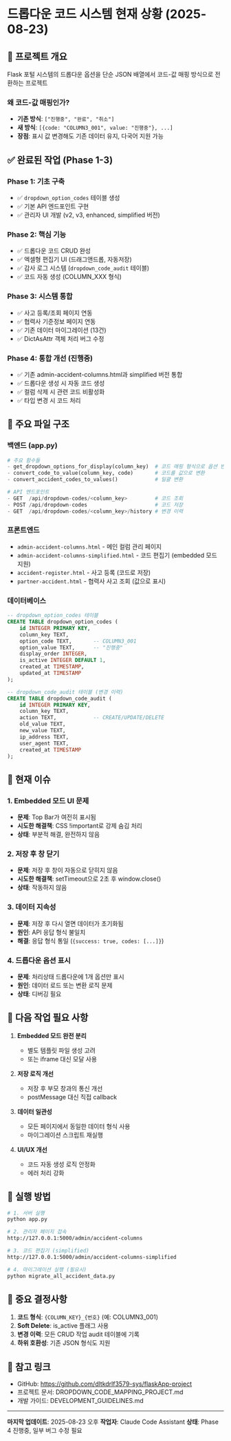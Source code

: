 # 드롭다운 코드 시스템 현재 상황 (2025-08-23)

## 🚀 프로젝트 개요
Flask 포털 시스템의 드롭다운 옵션을 단순 JSON 배열에서 코드-값 매핑 방식으로 전환하는 프로젝트

### 왜 코드-값 매핑인가?
- **기존 방식**: `["진행중", "완료", "취소"]` 
- **새 방식**: `[{code: "COLUMN3_001", value: "진행중"}, ...]`
- **장점**: 표시 값 변경해도 기존 데이터 유지, 다국어 지원 가능

## ✅ 완료된 작업 (Phase 1-3)

### Phase 1: 기초 구축
- ✅ `dropdown_option_codes` 테이블 생성
- ✅ 기본 API 엔드포인트 구현
- ✅ 관리자 UI 개발 (v2, v3, enhanced, simplified 버전)

### Phase 2: 핵심 기능
- ✅ 드롭다운 코드 CRUD 완성
- ✅ 엑셀형 편집기 UI (드래그앤드롭, 자동저장)
- ✅ 감사 로그 시스템 (`dropdown_code_audit` 테이블)
- ✅ 코드 자동 생성 (COLUMN_XXX 형식)

### Phase 3: 시스템 통합
- ✅ 사고 등록/조회 페이지 연동
- ✅ 협력사 기준정보 페이지 연동
- ✅ 기존 데이터 마이그레이션 (13건)
- ✅ DictAsAttr 객체 처리 버그 수정

### Phase 4: 통합 개선 (진행중)
- ✅ 기존 admin-accident-columns.html과 simplified 버전 통합
- ✅ 드롭다운 생성 시 자동 코드 생성
- ✅ 컬럼 삭제 시 관련 코드 비활성화
- ✅ 타입 변경 시 코드 처리

## 🔧 주요 파일 구조

### 백엔드 (app.py)
```python
# 주요 함수들
- get_dropdown_options_for_display(column_key)  # 코드 매핑 형식으로 옵션 반환
- convert_code_to_value(column_key, code)       # 코드를 값으로 변환
- convert_accident_codes_to_values()            # 일괄 변환

# API 엔드포인트
- GET  /api/dropdown-codes/<column_key>         # 코드 조회
- POST /api/dropdown-codes                      # 코드 저장
- GET  /api/dropdown-codes/<column_key>/history # 변경 이력
```

### 프론트엔드
- `admin-accident-columns.html` - 메인 컬럼 관리 페이지
- `admin-accident-columns-simplified.html` - 코드 편집기 (embedded 모드 지원)
- `accident-register.html` - 사고 등록 (코드로 저장)
- `partner-accident.html` - 협력사 사고 조회 (값으로 표시)

### 데이터베이스
```sql
-- dropdown_option_codes 테이블
CREATE TABLE dropdown_option_codes (
    id INTEGER PRIMARY KEY,
    column_key TEXT,
    option_code TEXT,       -- COLUMN3_001
    option_value TEXT,      -- "진행중"
    display_order INTEGER,
    is_active INTEGER DEFAULT 1,
    created_at TIMESTAMP,
    updated_at TIMESTAMP
);

-- dropdown_code_audit 테이블 (변경 이력)
CREATE TABLE dropdown_code_audit (
    id INTEGER PRIMARY KEY,
    column_key TEXT,
    action TEXT,            -- CREATE/UPDATE/DELETE
    old_value TEXT,
    new_value TEXT,
    ip_address TEXT,
    user_agent TEXT,
    created_at TIMESTAMP
);
```

## 🐛 현재 이슈

### 1. Embedded 모드 UI 문제
- **문제**: Top Bar가 여전히 표시됨
- **시도한 해결책**: CSS !important로 강제 숨김 처리
- **상태**: 부분적 해결, 완전하지 않음

### 2. 저장 후 창 닫기
- **문제**: 저장 후 창이 자동으로 닫히지 않음
- **시도한 해결책**: setTimeout으로 2초 후 window.close()
- **상태**: 작동하지 않음

### 3. 데이터 지속성
- **문제**: 저장 후 다시 열면 데이터가 초기화됨
- **원인**: API 응답 형식 불일치
- **해결**: 응답 형식 통일 (`{success: true, codes: [...]}`)

### 4. 드롭다운 옵션 표시
- **문제**: 처리상태 드롭다운에 1개 옵션만 표시
- **원인**: 데이터 로드 또는 변환 로직 문제
- **상태**: 디버깅 필요

## 📝 다음 작업 필요 사항

1. **Embedded 모드 완전 분리**
   - 별도 템플릿 파일 생성 고려
   - 또는 iframe 대신 모달 사용

2. **저장 로직 개선**
   - 저장 후 부모 창과의 통신 개선
   - postMessage 대신 직접 callback

3. **데이터 일관성**
   - 모든 페이지에서 동일한 데이터 형식 사용
   - 마이그레이션 스크립트 재실행

4. **UI/UX 개선**
   - 코드 자동 생성 로직 안정화
   - 에러 처리 강화

## 🚀 실행 방법

```bash
# 1. 서버 실행
python app.py

# 2. 관리자 페이지 접속
http://127.0.0.1:5000/admin/accident-columns

# 3. 코드 편집기 (simplified)
http://127.0.0.1:5000/admin/accident-columns-simplified

# 4. 마이그레이션 실행 (필요시)
python migrate_all_accident_data.py
```

## 📌 중요 결정사항

1. **코드 형식**: `{COLUMN_KEY}_{번호}` (예: COLUMN3_001)
2. **Soft Delete**: is_active 플래그 사용
3. **변경 이력**: 모든 CRUD 작업 audit 테이블에 기록
4. **하위 호환성**: 기존 JSON 형식도 지원

## 🔗 참고 링크

- GitHub: https://github.com/dltkdrlf3579-sys/flaskApp-project
- 프로젝트 문서: DROPDOWN_CODE_MAPPING_PROJECT.md
- 개발 가이드: DEVELOPMENT_GUIDELINES.md

---

**마지막 업데이트**: 2025-08-23 오후
**작업자**: Claude Code Assistant
**상태**: Phase 4 진행중, 일부 버그 수정 필요